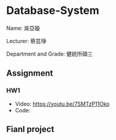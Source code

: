 # Database-System
Name: 吳亞璇  

Lecturer: 蔡芸琤  

Department and Grade: 健統所碩三  
## Assignment
### HW1
* Video: https://youtu.be/7SMTzP11Oko
* Code: 
## Fianl project






